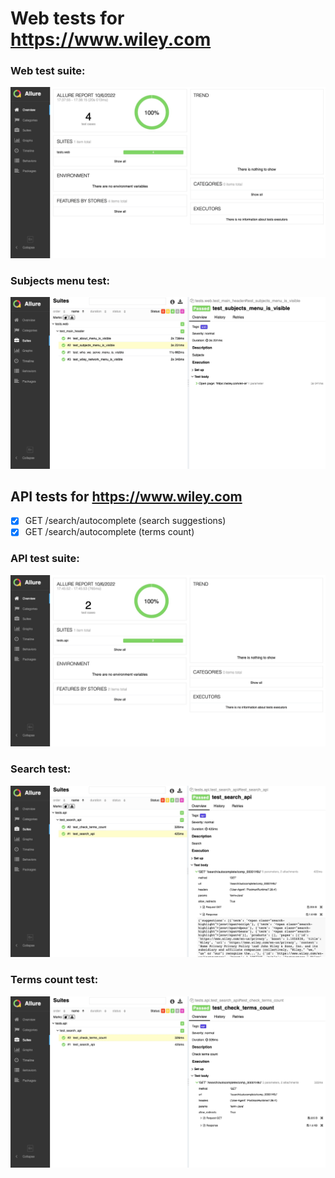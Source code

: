 # Web tests for https://www.wiley.com

### Web test suite:

![Allure](resources/img/web-report.jpg)

### Subjects menu test:
![Allure](resources/img/subjects.jpg)


## API tests for https://www.wiley.com

- [x] GET /search/autocomplete (search suggestions)
- [x] GET /search/autocomplete (terms count)

### API test suite:

![Allure](resources/img/api-report.jpg)

### Search test:
![Allure](resources/img/search.jpg)

### Terms count test:
![Allure](resources/img/terms.jpg)